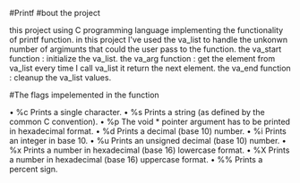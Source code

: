 #Printf 
#bout the project

this project using C programming language implementing the functionality of printf function.
in this project I've used the va_list to handle the unkonwn number of argimunts that could the user pass to the function.
the va_start function : initialize the va_list.
the va_arg function : get the element from va_list every time I call va_list it return the next element.
the va_end function : cleanup the va_list values.

#The flags impelemented in the function 

• %c Prints a single character.
• %s Prints a string (as defined by the common C convention).
• %p The void * pointer argument has to be printed in hexadecimal format.
• %d Prints a decimal (base 10) number.
• %i Prints an integer in base 10.
• %u Prints an unsigned decimal (base 10) number.
• %x Prints a number in hexadecimal (base 16) lowercase format.
• %X Prints a number in hexadecimal (base 16) uppercase format.
• %% Prints a percent sign.

